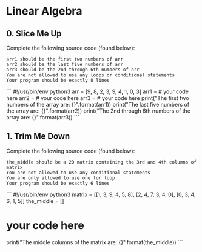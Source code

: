 # Linear Algebra

## 0. Slice Me Up 

Complete the following source code (found below):

    arr1 should be the first two numbers of arr
    arr2 should be the last five numbers of arr
    arr3 should be the 2nd through 6th numbers of arr
    You are not allowed to use any loops or conditional statements
    Your program should be exactly 8 lines
´´´
#!/usr/bin/env python3
arr = [9, 8, 2, 3, 9, 4, 1, 0, 3]
arr1 =  # your code here
arr2 =  # your code here
arr3 =  # your code here
print("The first two numbers of the array are: {}".format(arr1))
print("The last five numbers of the array are: {}".format(arr2))
print("The 2nd through 6th numbers of the array are: {}".format(arr3))
´´´

## 1. Trim Me Down 

Complete the following source code (found below):

    the_middle should be a 2D matrix containing the 3rd and 4th columns of matrix
    You are not allowed to use any conditional statements
    You are only allowed to use one for loop
    Your program should be exactly 6 lines

´´´
#!/usr/bin/env python3
matrix = [[1, 3, 9, 4, 5, 8], [2, 4, 7, 3, 4, 0], [0, 3, 4, 6, 1, 5]]
the_middle = []
# your code here
print("The middle columns of the matrix are: {}".format(the_middle))
´´´
